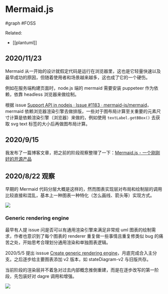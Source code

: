 Mermaid.js
===
#graph #FOSS

Related:
- [[plantuml]]

## 2020/11/23

Mermaid 从一开始的设计就假定代码是运行在浏览器里，这也是它轻量快速以及最早成功的原因，但随着使用者和场景越来越多，这也成了它的一个硬伤。

例如在服务端构建页面时，node.js 端的 mermaid 需要安装 puppeteer 作为依赖，依靠 headless 浏览器来做绘制。

根据 issue [Support API in nodejs · Issue #1183 · mermaid-js/mermaid](https://github.com/mermaid-js/mermaid/issues/1183)，mermaid 依赖浏览器渲染引擎去做排版，一些对于图布局计算至关重要的元素尺寸计算是依赖渲染引擎（浏览器）来做的，例如使用 `textLabel.getBBox()` 去获取 svg text 标签的大小后再做图布局计算。

## 2020/9/15

我发布了一篇博客文章，把之前的阶段观察整理了一下：[Mermaid.js - 一个刚刚好的开源产品](http://hikerpig.github.io/2020/08/28/2020-08-28-Mermaid.js-as-a-nice-product/)

## 2020/8/22 观察

早期的 Mermaid 代码分层大概是这样的，然而图表实现层对布局和绘制层的调用比较直接和混乱，基本上一种图表一种特化（怎么画线、箭头等）实现方式。

![](https://images-hikerpig.oss-cn-beijing.aliyuncs.com/image/mermaidjs-old.svg)

### Generic rendering engine

最早有人提 issue 问是否可以有通用渲染引擎来满足非常规 uml 图表的绘制需求，作者也意识到了每个图表的 renderer 重复做一些事情且重复修类似 bug 的痛苦之处，开始思考合理划分通用渲染和单独图表逻辑。

2020/5/5 提出 isssue [Create generic rendering engine](https://github.com/mermaid-js/mermaid/issues/1295)，月底完成合入主分支。之后逐步给主要图表添加 v2 版本，如 stateDiagram-v2 与旧版共存。

当前阶段的渲染层并不着急对过去内部概念推倒重建，而是在逐步改写的第一阶段，先包装好对 dagre 调用和增强。

![](https://images-hikerpig.oss-cn-beijing.aliyuncs.com/image/mermaidjs-dagre-wrapper.svg)